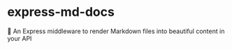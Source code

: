# express-md-docs
📝 An Express middleware to render Markdown files into beautiful content in your API
